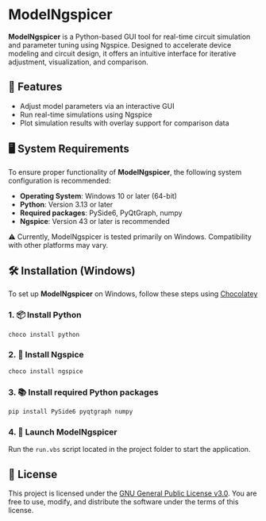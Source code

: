 # ModelNgspicer

**ModelNgspicer** is a Python-based GUI tool for real-time circuit simulation and parameter tuning using Ngspice. Designed to accelerate device modeling and circuit design, it offers an intuitive interface for iterative adjustment, visualization, and comparison.

## 🚀 Features

- Adjust model parameters via an interactive GUI
- Run real-time simulations using Ngspice
- Plot simulation results with overlay support for comparison data

## 🖥️ System Requirements

To ensure proper functionality of **ModelNgspicer**, the following system configuration is recommended:

- **Operating System**: Windows 10 or later (64-bit)  
- **Python**: Version 3.13 or later  
- **Required packages**: PySide6, PyQtGraph, numpy  
- **Ngspice**: Version 43 or later is recommended

⚠️ Currently, ModelNgspicer is tested primarily on Windows. Compatibility with other platforms may vary.

## 🛠️ Installation (Windows)

To set up **ModelNgspicer** on Windows, follow these steps using [Chocolatey](https://chocolatey.org/)
### 1. 📦 Install Python

```powershell
choco install python
```

### 2. 🔧 Install Ngspice

```powershell
choco install ngspice
```

### 3. 📚 Install required Python packages

```bash
pip install PySide6 pyqtgraph numpy

```

### 4. 🚀 Launch ModelNgspicer

Run the `run.vbs` script located in the project folder to start the application.

## 📄 License

This project is licensed under the [GNU General Public License v3.0](https://www.gnu.org/licenses/gpl-3.0.en.html). You are free to use, modify, and distribute the software under the terms of this license.


